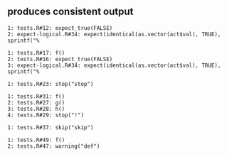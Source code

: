 ## produces consistent output

    1: tests.R#12: expect_true(FALSE)
    2: expect-logical.R#34: expect(identical(as.vector(act$val), TRUE), sprintf("%
    
    1: tests.R#17: f()
    2: tests.R#16: expect_true(FALSE)
    3: expect-logical.R#34: expect(identical(as.vector(act$val), TRUE), sprintf("%
    
    1: tests.R#23: stop("stop")
    
    1: tests.R#31: f()
    2: tests.R#27: g()
    3: tests.R#28: h()
    4: tests.R#29: stop("!")
    
    1: tests.R#37: skip("skip")
    
    1: tests.R#49: f()
    2: tests.R#47: warning("def")
    

